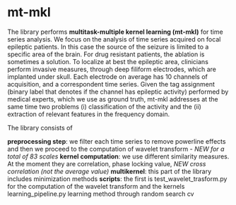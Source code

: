 # mt-mkl
The library performs **multitask-multiple kernel learning (mt-mkl)** for time series analysis. We focus on the analysis of time series acquired on focal epileptic patients. In this case the source of the seizure is limited to a specific area of the brain. For drug resistant patients, the ablation is sometimes a solution. To localize at best the epileptic area, clinicians perform invasive measures, through deep filiform electrodes, which are implanted under skull. Each electrode on average has 10 channels of acquisition, and a correspondent time series.
Given the tag assignment (binary label that denotes if the channel has epileptic activity) performed by medical experts, which we use as ground truth, mt-mkl addresses at the same time two problems (i) classification of the activity and the (ii) extraction of relevant features in the frequency domain.  

The library consists of 

**preprocessing step**: we filter each time series to remove powerline effects and then we proceed to the computation of wavelet transform - *NEW for a total of 83 scales*
**kernel computation**: we use different similarity measures. At the moment they are correlation, phase locking value, *NEW cross correlation (not the average value)*
**multikernel**: this part of the library includes minimization methods
**scripts**: the first is test_wavelet_trasform.py for the computation of the wavelet transform and the kernels
                        learning_pipeline.py learning method through random search cv
